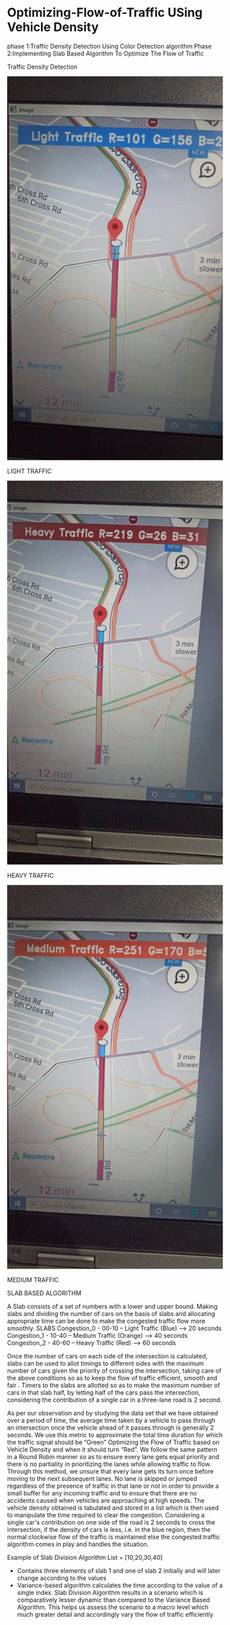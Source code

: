 # Optimizing-Flow-of-Traffic USing Vehicle Density

phase 1:Traffic Density Detection Using Color Detection algorithm
Phase 2:Implementing Slab Based Algorithm To Optimize The Flow of Traffic

Traffic  Density Detection



![](Images/IMG1.jpeg)



LIGHT TRAFFIC


![](Images/IMG2.jpeg)



HEAVY TRAFFIC



![](Images/IMG3.jpeg)



MEDIUM TRAFFIC




SLAB BASED ALGORITHM

A Slab consists of a set of numbers with a lower and upper bound. Making
slabs and dividing the number of cars on the basis of slabs and allocating appropriate
time can be done to make the congested traffic flow more smoothly.
SLABS
Congestion_0 - 00-10 – Light Traffic (Blue) --> 20 seconds
Congestion_1 - 10-40 – Medium Traffic (Orange) --> 40 seconds
Congestion_2 - 40-60 – Heavy Traffic (Red) --> 60 seconds


Once the number of cars on each side of the intersection is calculated, slabs
can be used to allot timings to different sides with the maximum number of cars given
the priority of crossing the intersection, taking care of the above conditions so as to
keep the flow of traffic efficient, smooth and fair . Timers to the slabs are allotted so
as to make the maximum number of cars in that slab half, by letting half of the cars
pass the intersection, considering the contribution of a single car in a three-lane road
is 2 second.

As per our observation and by studying the data set that we have obtained over
a period of time, the average time taken by a vehicle to pass through an intersection
once the vehicle ahead of it passes through is generally 2 seconds. We use this metric
to approximate the total time duration for which the traffic signal should be “Green”
Optimizing the Flow of Traffic based on Vehicle Density
and when it should turn “Red”. We follow the same pattern in a Round Robin manner
so as to ensure every lane gets equal priority and there is no partiality in prioritizing
the lanes while allowing traffic to flow.
Through this method, we unsure that every lane gets its turn once before
moving to the next subsequent lanes. No lane is skipped or jumped regardless of the
presence of traffic in that lane or not in order to provide a small buffer for any incoming
traffic and to ensure that there are no accidents caused when vehicles are approaching
at high speeds.
The vehicle density obtained is tabulated and stored in a list which is then used
to manipulate the time required to clear the congestion. Considering a single car's
contribution on one side of the road is 2 seconds to cross the intersection, if the density
of cars is less, i.e. in the blue region, then the normal clockwise flow of the traffic is
maintained else the congested traffic algorithm comes in play and handles the
situation.

Example of Slab Division Algorithm
List = [10,20,30,40]
- Contains three elements of slab 1 and one of slab 2 initially
and will later change according to the values
- Variance-based algorithm calculates the time according to
the value of a single index.
Slab Division Algorithm results in a scenario which is comparatively lesser
dynamic than compared to the Variance Based Algorithm. This helps us assess the
scenario to a macro level which much greater detail and accordingly vary the flow of
traffic efficiently

